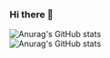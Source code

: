 ### Hi there 👋

<!--
**Samuel-U-Silva/Samuel-U-silva** is a ✨ _special_ ✨ repository because its `README.md` (this file) appears on your GitHub profile.

Here are some ideas to get you started:

- 🔭 I’m currently working on ...
- 🌱 I’m currently learning ...
- 👯 I’m looking to collaborate on ...
- 🤔 I’m looking for help with ...
- 💬 Ask me about ...
- 📫 How to reach me: ...
- 😄 Pronouns: ...
- ⚡ Fun fact: ...
-->

![Anurag's GitHub stats](https://github-readme-stats.vercel.app/api?username=Samuel-U-Silva&theme=omnik&show_icons=true) <br>
![Anurag's GitHub stats](https://github-readme-stats.vercel.app/api?username=Samuel-U-Silva&count_private=true)
